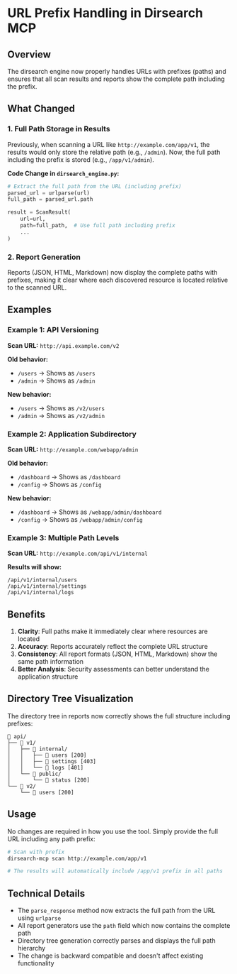 # URL Prefix Handling in Dirsearch MCP

## Overview
The dirsearch engine now properly handles URLs with prefixes (paths) and ensures that all scan results and reports show the complete path including the prefix.

## What Changed

### 1. Full Path Storage in Results
Previously, when scanning a URL like `http://example.com/app/v1`, the results would only store the relative path (e.g., `/admin`). Now, the full path including the prefix is stored (e.g., `/app/v1/admin`).

**Code Change in `dirsearch_engine.py`:**
```python
# Extract the full path from the URL (including prefix)
parsed_url = urlparse(url)
full_path = parsed_url.path

result = ScanResult(
    url=url,
    path=full_path,  # Use full path including prefix
    ...
)
```

### 2. Report Generation
Reports (JSON, HTML, Markdown) now display the complete paths with prefixes, making it clear where each discovered resource is located relative to the scanned URL.

## Examples

### Example 1: API Versioning
**Scan URL:** `http://api.example.com/v2`

**Old behavior:**
- `/users` → Shows as `/users`
- `/admin` → Shows as `/admin`

**New behavior:**
- `/users` → Shows as `/v2/users`
- `/admin` → Shows as `/v2/admin`

### Example 2: Application Subdirectory
**Scan URL:** `http://example.com/webapp/admin`

**Old behavior:**
- `/dashboard` → Shows as `/dashboard`
- `/config` → Shows as `/config`

**New behavior:**
- `/dashboard` → Shows as `/webapp/admin/dashboard`
- `/config` → Shows as `/webapp/admin/config`

### Example 3: Multiple Path Levels
**Scan URL:** `http://example.com/api/v1/internal`

**Results will show:**
```
/api/v1/internal/users
/api/v1/internal/settings
/api/v1/internal/logs
```

## Benefits

1. **Clarity**: Full paths make it immediately clear where resources are located
2. **Accuracy**: Reports accurately reflect the complete URL structure
3. **Consistency**: All report formats (JSON, HTML, Markdown) show the same path information
4. **Better Analysis**: Security assessments can better understand the application structure

## Directory Tree Visualization

The directory tree in reports now correctly shows the full structure including prefixes:

```
📁 api/
├── 📁 v1/
│   ├── 📁 internal/
│   │   ├── 📄 users [200]
│   │   ├── 📄 settings [403]
│   │   └── 📄 logs [401]
│   └── 📁 public/
│       └── 📄 status [200]
└── 📁 v2/
    └── 📄 users [200]
```

## Usage

No changes are required in how you use the tool. Simply provide the full URL including any path prefix:

```bash
# Scan with prefix
dirsearch-mcp scan http://example.com/app/v1

# The results will automatically include /app/v1 prefix in all paths
```

## Technical Details

- The `parse_response` method now extracts the full path from the URL using `urlparse`
- All report generators use the `path` field which now contains the complete path
- Directory tree generation correctly parses and displays the full path hierarchy
- The change is backward compatible and doesn't affect existing functionality